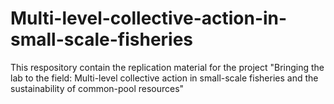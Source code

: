 # Multi-level-collective-action-in-small-scale-fisheries
This respository contain the replication material for the project "Bringing the lab to the field: Multi-level collective action in small-scale fisheries and the sustainability of common-pool resources"
